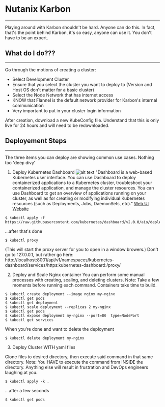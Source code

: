 # Nutanix Karbon
---------------
Playing around with Karbon shouldn't be hard. Anyone can do this. In fact, that's the point behind Karbon, it's so easy, anyone can use it. You don't have to be an expert.

## What do I do???
------------------
Go through the motions of creating a cluster:
- Select Development Cluster
- Ensure that you select the cluster you want to deploy to (Version and Host OS don't matter for a basic cluster)
- Select the Node Network that has internet access
- KNOW that Flannel is the default network provider for Karbon's internal communication
- Very important to put in your cluster login information

After creation, download a new KubeConfig file. Understand that this is only live for 24 hours and will need to be redownloaded.



## Deployement Steps
--------------------
The three items you can deploy are showing common use cases. Nothing too 'deep divy'

1. Deploy Kubernetes Dashboard
![alt text](https://d33wubrfki0l68.cloudfront.net/349824f68836152722dab89465835e604719caea/6e0b7/images/docs/ui-dashboard.png)
"Dashboard is a web-based Kubernetes user interface. You can use Dashboard to deploy containerized applications to a Kubernetes cluster, troubleshoot your containerized application, and manage the cluster resources. You can use Dashboard to get an overview of applications running on your cluster, as well as for creating or modifying individual Kubernetes resources (such as Deployments, Jobs, DaemonSets, etc)." [Web UI Website](https://kubernetes.io/docs/tasks/access-application-cluster/web-ui-dashboard/)
```
$ kubectl apply -f https://raw.githubusercontent.com/kubernetes/dashboard/v2.0.0/aio/deploy/recommended.yaml
```

...after that's done
```
$ kubectl proxy 
```
(This will start the proxy server for you to open in a window browers.)
Don't go to 127.0.0.1, but rather go here:
http://localhost:8001/api/v1/namespaces/kubernetes-dashboard/services/https:kubernetes-dashboard:/proxy/

2. Deploy and Scale Nginx container
You can perform some manual processes with creating, scaling, and deleting clusters. 
Note: Take a few moments before running each command. Containers take time to build.

```
$ kubectl create deployment --image nginx my-nginx
$ kubectl get pods
$ kubectl get deployment
$ kubectl scale deployment --replicas 2 my-nginx
$ kubectl get pods
$ kubectl expose deployment my-nginx --port=80  type=NodePort
$ kubectl get services
```
When you're done and want to delete the deployment
```
$ kubectl delete deployment my-nginx
```

3. Deploy Cluster WITH yaml files

Clone files to desired directory, then execute said command in that same directory.
Note: You HAVE to execute the command from INSIDE the directory. Anything else will result in frustration and DevOps engineers laughing at you.
```
$ kubectl apply -k .
```
...after a few seconds
```
$ kubectl get pods
```
